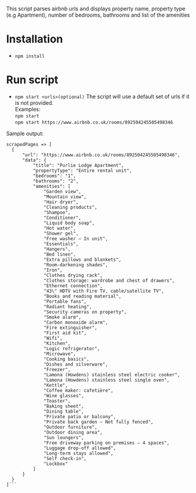 This script parses airbnb urls and displays property name, property type (e.g Apartment), number of bedrooms, bathrooms and list of the amenities

# Installation
-   `npm install`

# Run script
-   `npm start <urls>(optional)`
  The script will use a default set of urls if it is not provided.  
  Examples:  
    `npm start`  
    `npm start https://www.airbnb.co.uk/rooms/892504245505498346`  
  
  Sample output:  
  ```
  scrapedPages => [
    {
        "url": "https://www.airbnb.co.uk/rooms/892504245505498346",
        "data": {
            "title": "Purlie Lodge Apartment",
            "propertyType": "Entire rental unit",
            "bedrooms": "1",
            "bathrooms": "2",
            "amenities": [
                "Garden view",
                "Mountain view",
                "Hair dryer",
                "Cleaning products",
                "Shampoo",
                "Conditioner",
                "Liquid body soap",
                "Hot water",
                "Shower gel",
                "Free washer – In unit",
                "Essentials",
                "Hangers",
                "Bed linen",
                "Extra pillows and blankets",
                "Room-darkening shades",
                "Iron",
                "Clothes drying rack",
                "Clothes storage: wardrobe and chest of drawers",
                "Ethernet connection",
                "43\" HDTV with Fire TV, cable/satellite TV",
                "Books and reading material",
                "Portable fans",
                "Radiant heating",
                "Security cameras on property",
                "Smoke alarm",
                "Carbon monoxide alarm",
                "Fire extinguisher",
                "First aid kit",
                "Wifi",
                "Kitchen",
                "Logic refrigerator",
                "Microwave",
                "Cooking basics",
                "Dishes and silverware",
                "Freezer",
                "Lamona (Howdens) stainless steel electric cooker",
                "Lamona (Howdens) stainless steel single oven",
                "Kettle",
                "Coffee maker: cafetière",
                "Wine glasses",
                "Toaster",
                "Baking sheet",
                "Dining table",
                "Private patio or balcony",
                "Private back garden – Not fully fenced",
                "Outdoor furniture",
                "Outdoor dining area",
                "Sun loungers",
                "Free driveway parking on premises – 4 spaces",
                "Luggage drop-off allowed",
                "Long-term stays allowed",
                "Self check-in",
                "Lockbox"
            ]
        }
    }
]```